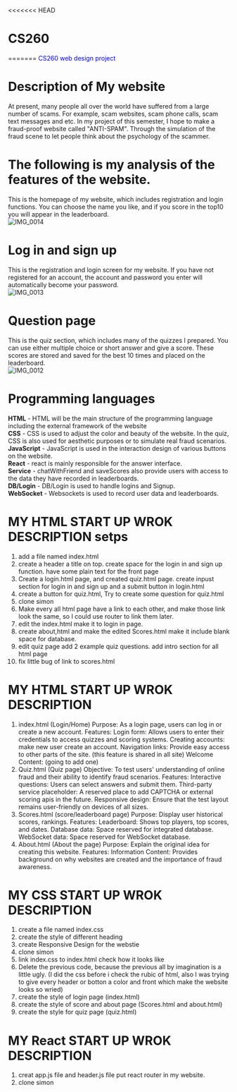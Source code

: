 <<<<<<< HEAD
# CS260
=======
<span style="color: blue;">CS260 web design project</span>

# Description of My website  
  At present, many people all over the world have suffered from a large number of scams. For example, scam websites, scam phone calls, scam text messages and etc. In my project of this semester, I hope to make a fraud-proof website called "ANTI-SPAM". Through the simulation of the fraud scene to let people think about the psychology of the scammer.  
# The following is my analysis of the features of the website.
  This is the homepage of my website, which includes registration and login functions. You can choose the name you like, and if you score in the top10 you will appear in the leaderboard.  
![IMG_0014](https://github.com/user-attachments/assets/ced00ba1-e8c6-40fb-bc5b-1b289b70d433)  
# Log in and sign up   
  This is the registration and login screen for my website. If you have not registered for an account, the account and password you enter will automatically become your password.  
![IMG_0013](https://github.com/user-attachments/assets/c9cb2646-a381-4bb4-bd20-fa19a1c660bc)
# Question page  
  This is the quiz section, which includes many of the quizzes I prepared. You can use either multiple choice or short answer and give a score. These scores are stored and saved for the best 10 times and placed on the leaderboard.  
![IMG_0012](https://github.com/user-attachments/assets/c9da6e33-4238-43cb-99c9-d07145919e2b)
# Programming languages  
  **HTML** - HTML will be the main structure of the programming language including the external framework of the website  
  **CSS** - CSS is used to adjust the color and beauty of the website. In the quiz, CSS is also used for aesthetic purposes or to simulate real fraud scenarios.  
  **JavaScript** - JavaScript is used in the interaction design of various buttons on the website.  
  **React** - react is mainly responsible for the answer interface.  
  **Service** - chatWithFriend and saveScores also provide users with access to the data they have recorded in leaderboards.  
  **DB/Login** - DB/Login is used to handle logins and Signup.  
  **WebSocket** - Websockets is used to record user data and leaderboards.  

# MY HTML START UP WROK DESCRIPTION setps
1. add a file named index.html 
2. create a header a title on top. create space for the login in and sign up function. have some plain text for the front page
3. Create a login.html page, and created quiz.html page. create inpust section for login in and sign up and a submit button in login.html
4. create a button for quiz.html, Try to create some question for quiz.html
5. clone simon
6. Make every all html page have a link to each other, and make those link look the same, so I could use router to link them later.
7. edit the index.html make it to login in page.
8. create about,html and make the edited Scores.html make it include blank space for database.
9. edit quiz page add 2 example quiz questions. add intro section for all html page
10. fix little bug of link to scores.html
# MY HTML START UP WROK DESCRIPTION 
1. index.html (Login/Home)
Purpose: As a login page, users can log in or create a new account.
Features:
Login form: Allows users to enter their credentials to access quizzes and scoring systems.
Creating accounts: make new user create an account.
Navigation links: Provide easy access to other parts of the site. (this feature is shared in all site)
Welcome Content: (going to add one)
2. Quiz.html (Quiz page)
Objective: To test users' understanding of online fraud and their ability to identify fraud scenarios.
Features:
Interactive questions: Users can select answers and submit them.
Third-party service placeholder: A reserved place to add CAPTCHA or external scoring apis in the future.
Responsive design: Ensure that the test layout remains user-friendly on devices of all sizes.
3. Scores.html (score/leaderboard page)
Purpose: Display user historical scores, rankings.
Features:
Leaderboard: Shows top players, top scores, and dates.
Database data: Space reserved for integrated database.
WebSocket data: Space reserved for WebSocket database.
4. About.html (About the page)
Purpose: Explain the original idea for creating this website.
Features:
Information Content: Provides background on why websites are created and the importance of fraud awareness.

# MY CSS START UP WROK DESCRIPTION
1. create a file named index.css
2. create the style of different heading
3. create Responsive Design for the webstie
4. clone simon
5. link index.css to index.html check how it looks like
6. Delete the previous code, because the previous all by imagination is a little ugly. (I did the css before i check the rubic of html, also I was trying to give every header or botton a color and front which make the website looks so wried)
7. create the style of login page (index.html)
8. create the style of score and about page (Scores.html and about.html)
9. create the style for quiz page (quiz.html)

# MY React START UP WROK DESCRIPTION
1. creat app.js file and header.js file put react router in my website.
2. clone simon
